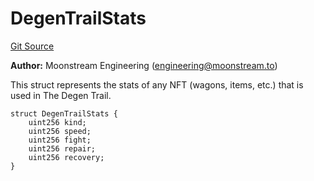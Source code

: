 # DegenTrailStats
[Git Source](https://github.com/moonstream-to/degen-trail/blob/0a186495a2e1ccb4c7ea54a1fc8b7f31c3328a43/src/data.sol)

**Author:**
Moonstream Engineering (engineering@moonstream.to)

This struct represents the stats of any NFT (wagons, items, etc.) that is used in The Degen Trail.


```solidity
struct DegenTrailStats {
    uint256 kind;
    uint256 speed;
    uint256 fight;
    uint256 repair;
    uint256 recovery;
}
```

